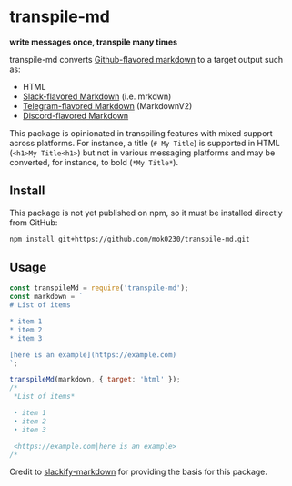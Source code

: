 # transpile-md

**write messages once, transpile many times**

<!-- TODO: add this content back once the infrastructure exists!
![Build Status](https://github.com/jsarafajr/slackify-markdown/workflows/Build%20CI/badge.svg?branch=master)
[![codecov](https://codecov.io/gh/jsarafajr/slackify-markdown/branch/master/graph/badge.svg)](https://codecov.io/gh/jsarafajr/slackify-markdown) [![Known Vulnerabilities](https://snyk.io/test/github/jsarafajr/slackify-markdown/badge.svg)](https://snyk.io/test/github/jsarafajr/slackify-markdown) -->

transpile-md converts [Github-flavored markdown](https://github.github.com/gfm/) to a target output such as:

- HTML
- [Slack-flavored Markdown](https://api.slack.com/reference/surfaces/formatting) (i.e. mrkdwn)
- [Telegram-flavored Markdown](https://core.telegram.org/bots/api#markdownv2-style) (MarkdownV2)
- [Discord-flavored Markdown](https://support.discord.com/hc/en-us/articles/210298617-Markdown-Text-101-Chat-Formatting-Bold-Italic-Underline-)

This package is opinionated in transpiling features with mixed support across platforms. For instance, a title (`# My Title`) is supported in HTML (`<h1>My Title<h1>`) but not in various messaging platforms and may be converted, for instance, to bold (`*My Title*`).

## Install

This package is not yet published on npm, so it must be installed directly from GitHub:

```bash
npm install git+https://github.com/mok0230/transpile-md.git
```

<!--TODO: add this back when package is on npm
 ```bash
npm install slackify-markdown
``` -->

## Usage

```js
const transpileMd = require('transpile-md');
const markdown = `
# List of items

* item 1
* item 2
* item 3

[here is an example](https://example.com)
`;

transpileMd(markdown, { target: 'html' });
/*
 *List of items*

 • item 1
 • item 2
 • item 3

 <https://example.com|here is an example>
/*
```

Credit to [slackify-markdown](https://github.com/jsarafajr/slackify-markdown) for providing the basis for this package.
